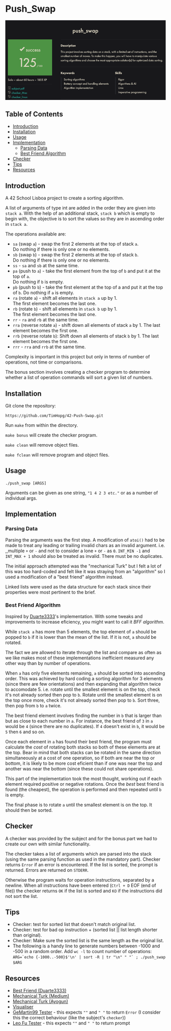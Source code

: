 # Push_Swap

![push_swap grade](./push_swap_grade.png)

## Table of Contents

- [Introduction](#introduction)
- [Installation](#installation)
- [Usage](#usage)
- [Implementation](#implementation)
  - [Parsing Data](#parsing-data)
  - [Best Friend Algorithm](#best-friend-algorithm)
- [Checker](#checker)
- [Tips](#tips)
- [Resources](#resources)

## Introduction

A 42 School Lisboa project to create a sorting algorithm.

A list of arguments of type int are added in the order they are given into `stack a`. With the help of an additional stack, `stack b` which is empty to begin with, the objective is to sort the values so they are in ascending order in `stack a`.

The operations available are:

- `sa` (swap `a`) - swap the first 2 elements at the top of stack `a`.  
Do nothing if there is only one or no elements.
- `sb` (swap `b`) - swap the first 2 elements at the top of stack `b`.  
Do nothing if there is only one or no elements.
- `ss` - `sa` and `sb` at the same time.
- `pa` (push to `a`) - take the first element from the top of `b` and put it at the top of `a`.  
Do nothing if `b` is empty.
- `pb` (push to `b`) - take the first element at the top of a and put it at the top of `b`.
Do nothing if `a` is empty.
- `ra` (rotate `a`) - shift all elements in `stack a` up by 1.  
The first element becomes the last one.
- `rb` (rotate `b`) - shift all elements in `stack b` up by 1.  
The first element becomes the last one.
- `rr` - `ra` and `rb` at the same time.
- `rra` (reverse rotate `a`) -  shift down all elements of stack `a` by 1.
The last element becomes the first one.
- `rrb` (reverse rotate `b`): Shift down all elements of stack `b` by 1.
The last element becomes the first one.
- `rrr` - `rra` and `rrb` at the same time.

Complexity is important in this project but only in terms of number of operations, not time or comparisons.

The bonus section involves creating a checker program to determine whether a list of operation commands will sort a given list of numbers.

## Installation

Git clone the repository:

```shell
https://github.com/TimHopg/42-Push-Swap.git
```

Run `make` from within the directory.

`make bonus` will create the checker program.

`make clean` will remove object files.

`make fclean` will remove program and object files.

## Usage

```shell
./push_swap [ARGS]
```

Arguments can be given as one string, `"1 4 2 3 etc."` or as a number of individual args.

## Implementation

### Parsing Data

Parsing the arguments was the first step. A modification of `atoi()` had to be made to treat any leading or trailing invalid chars as an invalid argument. i.e. ,,multiple `+` or `-` and not to consider a lone `+` or `-` as `0`. `INT_MIN -1` and `INT_MAX + 1` should also be treated as invalid. There must be no duplicates.

The initial approach attempted was the "mechanical Turk" but I felt a lot of this was too hard-coded and felt like it was straying from an "algorithm" so I used a modification of a "best friend" algorithm instead.

Linked lists were used as the data structure for each stack since their properties were most pertinent to the brief.

### Best Friend Algorithm

Inspired by [Duarte3333](https://github.com/duarte3333/Push_Swap)'s implementation. With some tweaks and improvements to increase eficiency, you might want to call it _BFF algorithm_.

While `stack a` has more than 5 elements, the top element of `a` should be popped to `b` if it is lower than the mean of the list. If it is not, `a` should be rotated.

The fact we are allowed to iterate through the list and compare as often as we like makes most of these implementations inefficient measured any other way than by number of operations.

When `a` has only five elements remaining, `a` should be sorted into ascending order. This was achieved by hard coding a sorting algorithm for 3 elements (since there are few orientations) and then expanding that algorithm twice to accomodate 5. i.e. rotate until the smallest element is on the top, check it's not already sorted then pop to `b`. Rotate until the smallest element is on the top once more, check it's not already sorted then pop to `b`. Sort three, then pop from `b` to `a` twice.

The best friend element involves finding the number in `b` that is larger than but as close to each number in `a`. For instance, the best friend of `3` in `a` would be `4` (since there are no duplicates). If `4` doesn't exist in `b`, it would be `5` then `6` and so on.

Once each element in `a` has found their best friend, the program must calculate the _cost_ of rotating both stacks so both of these elements are at the top. Bear in mind that both stacks can be rotated in the same direction simultaneously at a cost of one operation, so if both are near the top or bottom, it is likely to be more cost eficient than if one was near the top and another was near the bottom (since these could not share operations).

This part of the implementation took the most thought, working out if each element required positive or negative rotations. Once the _best_ best friend is found (the cheapest), the operation is performed and then repeated until `b` is empty.

The final phase is to rotate `a` until the smallest element is on the top. It should then be sorted.

## Checker

A checker was provided by the subject and for the bonus part we had to create our own with similar functionality.

The checker takes a list of arguments which are parsed into the stack (using the same parsing function as used in the mandatory part). Checker returns `Error` if an error is encountered. If the list is sorted, the prompt is returned. Errors are returned on `STDERR`.

Otherwise the program waits for operation instructions, separated by a newline. When all instructions have been entered (`Ctrl + D` EOF (end of file)) the checker returns `OK` if the list is sorted and `KO` if the instructions did not sort the list.

## Tips

- Checker: test for sorted list that doesn't match original list.
- Checker: test for bad op instruction + (sorted list || list length shorter than original).
- Checker: Make sure the sorted list is the same length as the original list.
- The following is a handy line to generate numbers between -1000 and -500 in a random order. Add `wc -l` to count number of operations:  
```ARG=`echo {-1000..-500}$'\n' | sort -R | tr "\n" " "` ; ./push_swap $ARG```

## Resources

- [Best Friend (Duarte3333)](https://github.com/duarte3333/Push_Swap)
- [Mechanical Turk (Medium)](https://medium.com/@ayogun/push-swap-c1f5d2d41e97)
- [Mechanical Turk (Ayogun)](https://github.com/ayogun/push_swap)
- [Visualiser](https://github.com/o-reo/push_swap_visualizer)
- [GeMartin99 Tester](https://github.com/gemartin99/Push-Swap-Tester/tree/master) - this expects `""` and `" "` to return `Error` (I consider this the correct behaviour (like the subject's `checker`))
- [Leo Fu Tester](https://github.com/LeoFu9487/push_swap_tester) - this expects `""` and `" "` to return prompt
